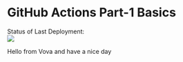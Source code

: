 # GitHub Actions Part-1 Basics


Status of Last Deployment:<br>
<img src="https://github.com/ligum/github-actions-part1-basics/.github\workflows/github-actions-basics/badge.svg?branch=master"><br>



Hello from Vova and have a nice day
